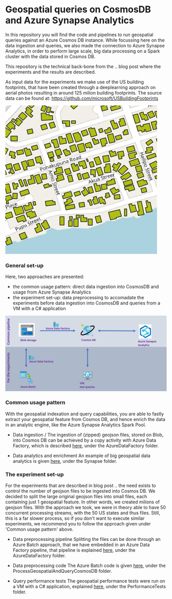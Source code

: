 

# Geospatial queries on CosmosDB and Azure Synapse Analytics

In this repository you will find the code and pipelines to run geospatial queries against an Azure Cosmos DB instance. While focussing here on the data ingestion and queries, we also made the connection to Azure Synapse Analytics, in order to perform large scale, big data processing on a Spark cluster with the data stored in Cosmos DB.

This repository is the technical back-bone from the .. blog post where the experiments and the results are described.

As input data for the experiments we make use of the US building footprints, that have been created through a deeplearning approach on aerial photos resulting in around 125 milion building footprints. The source data can be found at: https://github.com/microsoft/USBuildingFootprints 

![Image of Project](./img/footprints.jpg)


### General set-up

Here, two approaches are presented:
- the common usage pattern: direct data ingestion into CosmosDB and usage from Azure Synapse Analytics
- the experiment set-up: data preprocessing to accomadate the experiments before data ingestion into CosmosDB and queries from a VM with a C# application

![Set-up of Project](./img/Architecture.jpg)


### Common usage pattern

With the geospatial indexation and query capabilities, you are able to fastly extract your geospatial feature from Cosmos DB, and hence enrich the data in an analytic engine, like the Azure Synapse Analytics Spark Pool. 

* Data ingestion / [](/AzureSynapseAnalytics)
The ingestion of (zipped) geojson files, stored on Blob, into Cosmos DB can be achieved by a copy activity with Azure Data Factory, which is described [here](/AzureDataFactory), under the AzureDataFactory folder. 

* Data analytics and enrichment
An example of big geospatial data analytics is given [here](/AzureSynapseAnalytics), under the Synapse folder.


### The experiment set-up
For the experiments that are described in blog post .. the need exists to control the number of geojson files to be ingested into Cosmos DB. We decided to split the large original geojson files into small files, each containing just 1 geospatial feature. In other words, we created milions of geojson files. With the approach we took, we were in theory able to have 50 concurrent processing streams, with the 50 US states and thus files. Still, this is a far slower process, so if you don't want to execute similar experiments, we recommend you to follow the approach given under 'Common usage pattern' above. 

* Data preprocessing pipeline
Splitting the files can be done through an Azure Batch approach, that we have embedded in an Azure Data Factory pipeline, that pipeline is explained [here](/AzureDataFactory), under the AzureDataFactory folder.

* Data preprocessing code
The Azure Batch code is given [here](/ProcessGeospatialAndQueryCosmosDB), under the ProcessGeospatialAndQueryCosmosDB folder.

* Query performance tests
The geospatial performance tests were run on a VM with a C# application, explained [here](/PerformanceTests), under the PerformanceTests folder.




